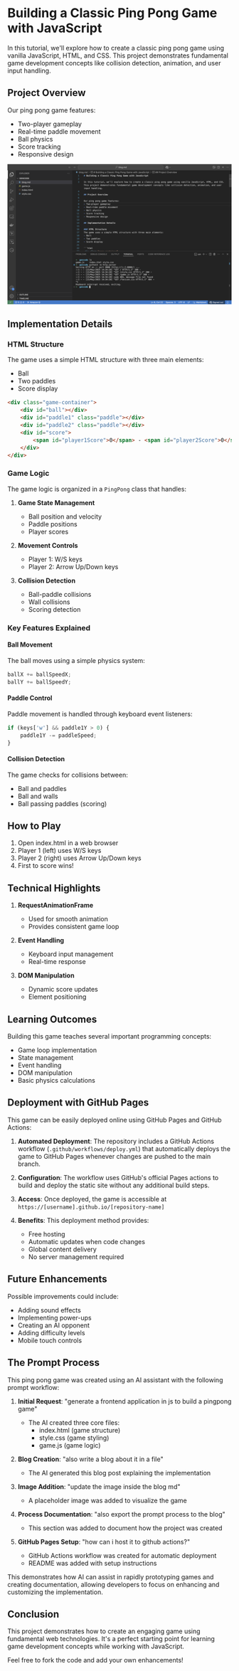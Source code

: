 # Building a Classic Ping Pong Game with JavaScript

In this tutorial, we'll explore how to create a classic ping pong game using vanilla JavaScript, HTML, and CSS. This project demonstrates fundamental game development concepts like collision detection, animation, and user input handling.

## Project Overview

Our ping pong game features:
- Two-player gameplay
- Real-time paddle movement
- Ball physics
- Score tracking
- Responsive design

![Ping Pong Game Screenshot](image.png)

## Implementation Details

### HTML Structure
The game uses a simple HTML structure with three main elements:
- Ball
- Two paddles
- Score display

```html
<div class="game-container">
    <div id="ball"></div>
    <div id="paddle1" class="paddle"></div>
    <div id="paddle2" class="paddle"></div>
    <div id="score">
        <span id="player1Score">0</span> - <span id="player2Score">0</span>
    </div>
</div>
```

### Game Logic

The game logic is organized in a `PingPong` class that handles:

1. **Game State Management**
   - Ball position and velocity
   - Paddle positions
   - Player scores

2. **Movement Controls**
   - Player 1: W/S keys
   - Player 2: Arrow Up/Down keys

3. **Collision Detection**
   - Ball-paddle collisions
   - Wall collisions
   - Scoring detection

### Key Features Explained

#### Ball Movement
The ball moves using a simple physics system:
```javascript
ballX += ballSpeedX;
ballY += ballSpeedY;
```

#### Paddle Control
Paddle movement is handled through keyboard event listeners:
```javascript
if (keys['w'] && paddle1Y > 0) {
    paddle1Y -= paddleSpeed;
}
```

#### Collision Detection
The game checks for collisions between:
- Ball and paddles
- Ball and walls
- Ball passing paddles (scoring)

## How to Play

1. Open index.html in a web browser
2. Player 1 (left) uses W/S keys
3. Player 2 (right) uses Arrow Up/Down keys
4. First to score wins!

## Technical Highlights

1. **RequestAnimationFrame**
   - Used for smooth animation
   - Provides consistent game loop

2. **Event Handling**
   - Keyboard input management
   - Real-time response

3. **DOM Manipulation**
   - Dynamic score updates
   - Element positioning

## Learning Outcomes

Building this game teaches several important programming concepts:
- Game loop implementation
- State management
- Event handling
- DOM manipulation
- Basic physics calculations

## Deployment with GitHub Pages

This game can be easily deployed online using GitHub Pages and GitHub Actions:

1. **Automated Deployment**: The repository includes a GitHub Actions workflow (`.github/workflows/deploy.yml`) that automatically deploys the game to GitHub Pages whenever changes are pushed to the main branch.

2. **Configuration**: The workflow uses GitHub's official Pages actions to build and deploy the static site without any additional build steps.

3. **Access**: Once deployed, the game is accessible at `https://[username].github.io/[repository-name]`

4. **Benefits**: This deployment method provides:
   - Free hosting
   - Automatic updates when code changes
   - Global content delivery
   - No server management required

## Future Enhancements

Possible improvements could include:
- Adding sound effects
- Implementing power-ups
- Creating an AI opponent
- Adding difficulty levels
- Mobile touch controls

## The Prompt Process

This ping pong game was created using an AI assistant with the following prompt workflow:

1. **Initial Request**: "generate a frontend application in js to build a pingpong game"
   - The AI created three core files:
     - index.html (game structure)
     - style.css (game styling)
     - game.js (game logic)

2. **Blog Creation**: "also write a blog about it in a file"
   - The AI generated this blog post explaining the implementation

3. **Image Addition**: "update the image inside the blog md"
   - A placeholder image was added to visualize the game

4. **Process Documentation**: "also export the prompt process to the blog"
   - This section was added to document how the project was created

5. **GitHub Pages Setup**: "how can i host it to github actions?"
   - GitHub Actions workflow was created for automatic deployment
   - README was added with setup instructions

This demonstrates how AI can assist in rapidly prototyping games and creating documentation, allowing developers to focus on enhancing and customizing the implementation.

## Conclusion

This project demonstrates how to create an engaging game using fundamental web technologies. It's a perfect starting point for learning game development concepts while working with JavaScript.

Feel free to fork the code and add your own enhancements!